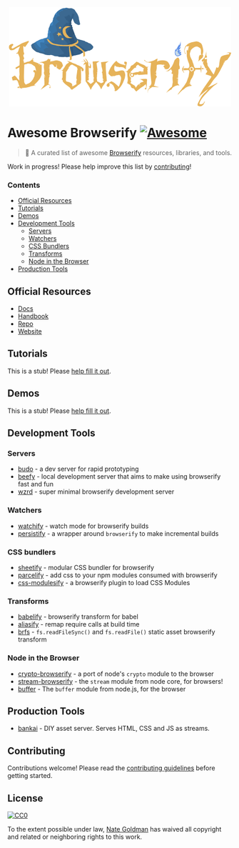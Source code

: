 <div align="center"><img src="browserify.png" alt="Browserify!"></div>

# Awesome Browserify [![Awesome](https://cdn.rawgit.com/sindresorhus/awesome/d7305f38d29fed78fa85652e3a63e154dd8e8829/media/badge.svg)](https://github.com/sindresorhus/awesome)

> :crystal_ball: A curated list of awesome [Browserify](https://github.com/substack/node-browserify) resources, libraries, and tools.

Work in progress! Please help improve this list by [contributing](contributing.md)!

### Contents

- [Official Resources](#official-resources)
- [Tutorials](#tutorials)
- [Demos](#demos)
- [Development Tools](#development-tools)
  - [Servers](#servers)
  - [Watchers](#watchers)
  - [CSS Bundlers](#css-bundlers)
  - [Transforms](#transforms)
  - [Node in the Browser](#node-core-ports)
- [Production Tools](#production-tools)

## Official Resources

- [Docs](https://github.com/substack/node-browserify#usage)
- [Handbook](https://github.com/substack/browserify-handbook)
- [Repo](https://github.com/substack/node-browserify)
- [Website](http://browserify.org/)

## Tutorials

This is a stub! Please [help fill it out](https://github.com/ungoldman/awesome-browserify/edit/master/readme.md).

## Demos

This is a stub! Please [help fill it out](https://github.com/ungoldman/awesome-browserify/edit/master/readme.md).

## Development Tools

### Servers

- [budo](https://github.com/mattdesl/budo) - a dev server for rapid prototyping
- [beefy](https://github.com/chrisdickinson/beefy) - local development server that aims to make using browserify fast and fun
- [wzrd](https://github.com/maxogden/wzrd) - super minimal browserify development server

### Watchers

- [watchify](https://github.com/substack/watchify) - watch mode for browserify builds
- [persistify](https://github.com/royriojas/persistify) - a wrapper around `browserify` to make incremental builds

### CSS bundlers

- [sheetify](https://github.com/stackcss/sheetify) - modular CSS bundler for browserify
- [parcelify](https://github.com/rotundasoftware/parcelify) - add css to your npm modules consumed with browserify
- [css-modulesify](https://github.com/css-modules/css-modulesify) - a browserify plugin to load CSS Modules

### Transforms

- [babelify](https://github.com/babel/babelify) - browserify transform for babel
- [aliasify](https://github.com/benbria/aliasify) - remap require calls at build time
- [brfs](https://github.com/substack/brfs) - `fs.readFileSync()` and `fs.readFile()` static asset browserify transform

### Node in the Browser

- [crypto-browserify](https://github.com/crypto-browserify/crypto-browserify) - a port of node's `crypto` module to the browser
- [stream-browserify](https://github.com/substack/stream-browserify) - the `stream` module from node core, for browsers!
- [buffer](https://github.com/feross/buffer) - The `buffer` module from node.js, for the browser

## Production Tools

- [bankai](https://github.com/yoshuawuyts/bankai) - DIY asset server. Serves HTML, CSS and JS as streams.

## Contributing

Contributions welcome! Please read the [contributing guidelines](contributing.md) before getting started.

## License

[![CC0](http://mirrors.creativecommons.org/presskit/buttons/88x31/svg/cc-zero.svg)](https://creativecommons.org/publicdomain/zero/1.0/)

To the extent possible under law, [Nate Goldman](https://github.com/ungoldman) has waived all copyright and related or neighboring rights to this work.
